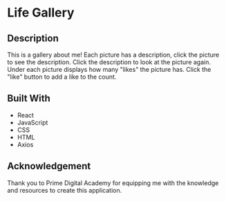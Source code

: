# Life Gallery

## Description

This is a gallery about me! Each picture has a description, click the picture to see the description. Click the description to look at the picture again. Under each picture displays how many "likes" the picture has. Click the "like" button to add a like to the count.

## Built With

- React
- JavaScript
- CSS
- HTML
- Axios

## Acknowledgement

Thank you to Prime Digital Academy for equipping me with the knowledge and resources to create this application.
